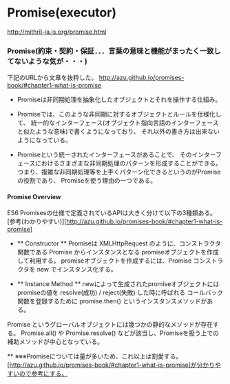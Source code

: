 # Promise(executor)
http://mithril-ja.js.org/promise.html


### Promise(約束・契約・保証．．．言葉の意味と機能がまったく一致してないような気が・・・)
下記のURLから文章を抜粋した。
http://azu.github.io/promises-book/#chapter1-what-is-promise
- Promiseは非同期処理を抽象化したオブジェクトとそれを操作する仕組み。

- Promiseでは、このような非同期に対するオブジェクトとルールを仕様化して、 
統一的なインターフェース(オブジェクト指向言語のインターフェースと似たような意味)で書くようになっており、
それ以外の書き方は出来ないようになっている。

- Promiseという統一されたインターフェースがあることで、 そのインターフェースにおけるさまざまな非同期処理のパターンを形成することができる。
つまり、複雑な非同期処理等を上手くパターン化できるというのがPromiseの役割であり、 Promiseを使う理由の一つである。

#### Promise Overview
ES6 Promisesの仕様で定義されているAPIは大きく分けて以下の3種類ある。
[参考(わかりやすい)][http://azu.github.io/promises-book/#chapter1-what-is-promise]

+ ** Constructor **
Promiseは XMLHttpRequest のように、コンストラクタ関数である Promise からインスタンスとなる promiseオブジェクトを作成して利用する。
promiseオブジェクトを作成するには、Promise コンストラクタを new でインスタンス化する。

+ ** Instance Method **
newによって生成されたpromiseオブジェクトにはpromiseの値を resolve(成功) / reject(失敗) した時に呼ばれる コールバック関数を登録するために
promise.then() というインスタンスメソッドがある。

Promise というグローバルオブジェクトには幾つかの静的なメソッドが存在する。
Promise.all() や Promise.resolve() などが該当し、Promiseを扱う上での補助メソッドが中心となっている。



** ※※※Promiseについては量が多いため、これ以上は割愛する。[http://azu.github.io/promises-book/#chapter1-what-is-promise]が分かりやすいので参考にする。